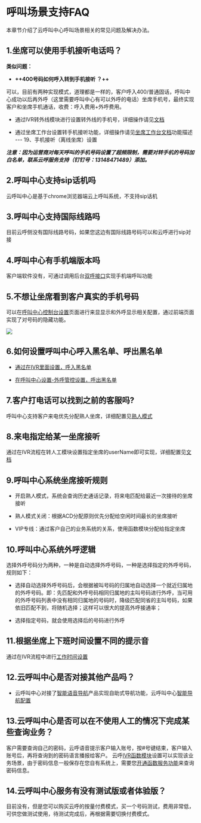 呼叫场景支持FAQ 
==============================

本章节介绍了云呼叫中心呼叫场景相关的常见问题及解决办法。

1.坐席可以使用手机接听电话吗？ 
-------------------------------------

**类似问题：** 

* **++400号码如何呼入转到手机接听
  ？++**

  




可以，目前有两种实现模式，道理都是一样的，客户呼入400/普通固话，呼叫中心成功以后再外呼（这里需要呼叫中心有可以外呼的电话）坐席手机号，最终实现客户和坐席手机通话，收费：呼入费用+外呼费用。

* 通过IVR转外线模块进行设置转外线的手机号，详细操作请见[文档](https://help.aliyun.com/document_detail/60201.html?spm=a2c4g.11174283.6.573.735e1458ammO95#h2-u8F6Cu5916u7EBFu6A21u57577)

  

* 通过坐席工作台设置转手机接听功能，详细操作请见[坐席工作台文档](https://help.aliyun.com/document_detail/60172.html?spm=a2c4g.11186623.6.561.10485b8fLTEXoR)功能描述 --- 19、手机接听（离线坐席）设置

  




***注意：因为运营商对每天呼叫的手机号码设置了超频限制，需要对转手机的号码加白名单，联系云呼服务支持（钉钉号：13148471489）添加。*** 

2.呼叫中心支持sip话机吗 
-----------------------------------

云呼叫中心是基于chrome浏览器端云上呼叫系统，不支持sip话机

3.呼叫中心支持国际线路吗 
----------------------------------

目前云呼侧没有国际线路号码，如果您这边有国际线路号码可以和云呼进行sip对接

4.呼叫中心有手机端版本吗 
----------------------------------

客户端软件没有，可通过调用后台[双呼接口](https://help.aliyun.com/document_detail/74265.html?spm=a2c4g.11186623.6.650.d0192f311zpQFl)实现手机端呼叫功能

5.不想让坐席看到客户真实的手机号码 
---------------------------------------

可以在[呼叫中心控制台设置](https://help.aliyun.com/document_detail/123920.html?spm=a2c4g.11186623.6.593.50432f31BBXs9C)页面进行来显显示和外呼显示相关配置，通过前端页面实现了对号码的隐藏功能。

![](http://static-aliyun-doc.oss-cn-hangzhou.aliyuncs.com/assets/img/zh-CN/3745930061/p167562.png)

6.如何设置呼叫中心呼入黑名单、呼出黑名单 
------------------------------------------

* [通过在IVR里面设置，呼入黑名单](https://help.aliyun.com/knowledge_detail/87373.html?spm=a2c4g.11186631.2.17.44bc3a57ipWbGN)

  

* [在呼叫中心设置-外呼管控设置，呼出黑名单](https://help.aliyun.com/document_detail/170642.html?spm=a2c4g.11186631.6.601.5edf3a57yUA2Sc)

  




7.客户打电话可以找到之前的客服吗? 
---------------------------------------

呼叫中心支持客户来电优先分配熟人坐席，详细配置见[熟](https://help.aliyun.com/document_detail/75106.html?spm=a2c4g.11186623.6.582.5819f00d93fltH)[人模式](https://help.aliyun.com/document_detail/75106.html?spm=a2c4g.11186623.6.582.5819f00d93fltH)

8.来电指定给某一坐席接听 
----------------------------------

通过在IVR流程在转人工模块设置指定坐席的userName即可实现，详细配置见[文档](https://help.aliyun.com/knowledge_detail/87518.html?spm=a2c4g.11186631.2.19.44bc3a57ipWbGN)

9.呼叫中心系统坐席接听规则 
-----------------------------------

* 开启熟人模式，系统会查询历史通话记录，将来电匹配给最近一次接待的坐席接听

  

* 熟人模式关闭：根据ACD分配原则优先分配给空闲时间最长的坐席接听

  

* VIP专线：通过客户自己的业务系统的关系，使用函数模块分配给指定坐席

  




10.呼叫中心系统外呼逻辑 
----------------------------------

选择外呼号码分为两种，一种是自动选择外呼号码，一种是选择指定的外呼号码，规则如下：

* 选择自动选择外呼号码后，会根据被叫号码的归属地自动选择一个就近归属地的外呼号码。即：先匹配和外呼号码相同归属地的主叫号码进行外呼，当可用的外呼号码列表中没有相同归属地的号码时，降级匹配同省的主叫号码，如果依旧匹配不到，将随机选择；这样可以很大的提高外呼接通率；

  

* 选择指定号码，就会使用选择后的号码进行外呼

  




11.根据坐席上下班时间设置不同的提示音 
-----------------------------------------

通过在IVR流程中进行[工作时间设置](https://help.aliyun.com/knowledge_detail/66272.html?spm=a2c4g.11186631.2.12.cb0b3a57dhGxbm)

12.云呼叫中心是否对接其他产品吗？ 
---------------------------------------

* 云呼叫中心对接了[智能语音导航](https://www.aliyun.com/product/voicebot)产品实现自助式导航功能，云呼叫中心[智能导航配置](https://help.aliyun.com/document_detail/94522.html?spm=a2c4g.11174283.6.575.735e1458nPhGON)

  




13.云呼叫中心是否可以在不使用人工的情况下完成某些查询业务？ 
----------------------------------------------------

客户需要查询自己的密码，云呼语音提示客户输入账号，按#号键结束，客户输入账号后，再将查询到的密码语言播报给客户。
云呼[IVR函数模块](https://help.aliyun.com/document_detail/60201.html?spm=a2c4g.11186623.6.573.185630c0M3OstR#h2-u51FDu6570u6A21u57578)设置可以实现该业务场景，由于密码信息一般保存在您自有系统上，需要您[开通函数服务功能](https://help.aliyun.com/document_detail/72493.html?spm=a2c4g.11186623.6.577.52b65b8frqKfs3)来查询密码信息。

14.云呼叫中心服务有没有测试版或者体验版？ 
-------------------------------------------

目前没有，但是您可以购买云呼的按量付费模式，买一个号码测试，费用非常低，可供您做测试使用，待测试完成后，再根据需要切换付费模式。
